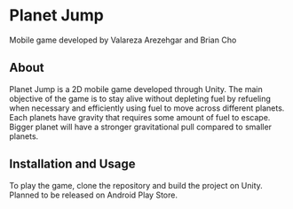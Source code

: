 # Planet Jump
Mobile game developed by Valareza Arezehgar and Brian Cho

## About
Planet Jump is a 2D mobile game developed through Unity. The main objective of the game is to stay alive without depleting fuel by refueling when necessary and efficiently using fuel to move across different planets. Each planets have gravity that requires some amount of fuel to escape. Bigger planet will have a stronger gravitational pull compared to smaller planets. 

## Installation and Usage
To play the game, clone the repository and build the project on Unity. Planned to be released on Android Play Store. 
